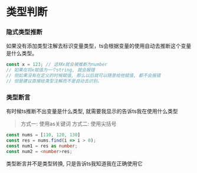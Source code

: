 # 类型判断

### 隐式类型推断

如果没有添加类型注解去标识变量类型，ts会根据变量的使用自动去推断这个变量是什么类型。

```typeScript
const x = 123; // 这样x就会被推断为number
// 如果在将x赋值为一个string, 就会报错
// 但如果没有在定义的时候赋值, 那么以后就可以随意给他赋值, 都不会报错
// 但是建议直接给类型注解而不是自动去识别。
```

### 类型断言

有时候ts推断不出变量是什么类型, 就需要我显示的告诉ts我在使用什么类型

> 方式一: 使用as关键词
> 方式二: 使用尖括号


```typeScript
const nums = [110, 120, 130]
const res = nums.find(i => i > 0);
const num1 = res as number;
const num2 = <number>res;
```

类型断言并不是类型转换, 只是告诉ts我知道我在正确使用它
